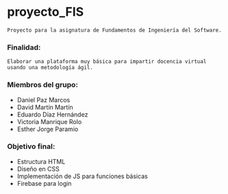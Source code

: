 # proyecto_FIS

    Proyecto para la asignatura de Fundamentos de Ingeniería del Software.

### Finalidad:

    Elaborar una plataforma muy básica para impartir docencia virtual usando una metodología ágil.

### Miembros del grupo:

- Daniel Paz Marcos
- David Martín Martín
- Eduardo Díaz Hernández
- Victoria Manrique Rolo
- Esther Jorge Paramio


### Objetivo final:

- Estructura HTML
- Diseño en CSS
- Implementación de JS para funciones básicas
- Firebase para login

